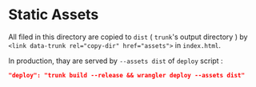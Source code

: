 # Static Assets

All filed in this directory are copied to `dist` ( `trunk`'s output directory ) by `<link data-trunk rel="copy-dir" href="assets">` in `index.html`.

In production, thay are served by `--assets dist` of `deploy` script :

```json
"deploy": "trunk build --release && wrangler deploy --assets dist"
```
